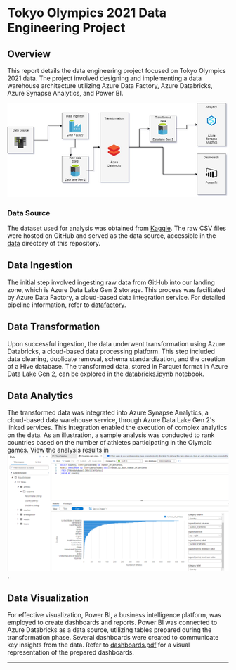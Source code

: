 # Tokyo Olympics 2021 Data Engineering Project

## Overview

This report details the data engineering project focused on Tokyo Olympics 2021 data. The project involved designing and implementing a data warehouse architecture utilizing Azure Data Factory, Azure Databricks, Azure Synapse Analytics, and Power BI.

![Data Architecture](/Data%20Architecture.jpg)

### Data Source

The dataset used for analysis was obtained from [Kaggle](https://www.kaggle.com/datasets/arjunprasadsarkhel/2021-olympics-in-tokyo). The raw CSV files were hosted on GitHub and served as the data source, accessible in the [data](./data) directory of this repository.

## Data Ingestion

The initial step involved ingesting raw data from GitHub into our landing zone, which is Azure Data Lake Gen 2 storage. This process was facilitated by Azure Data Factory, a cloud-based data integration service. For detailed pipeline information, refer to [datafactory](./pipeline).

## Data Transformation

Upon successful ingestion, the data underwent transformation using Azure Databricks, a cloud-based data processing platform. This step included data cleaning, duplicate removal, schema standardization, and the creation of a Hive database. The transformed data, stored in Parquet format in Azure Data Lake Gen 2, can be explored in the [databricks.ipynb](./databricks/Tokyo%20Olympic%20Transformation.ipynb) notebook.

## Data Analytics

The transformed data was integrated into Azure Synapse Analytics, a cloud-based data warehouse service, through Azure Data Lake Gen 2's linked services. This integration enabled the execution of complex analytics on the data. As an illustration, a sample analysis was conducted to rank countries based on the number of athletes participating in the Olympic games. View the analysis results in ![analytics.jpg](./kkd-tokyo-olympic-sa%20-%20Azure%20Synapse%20Analytics.png).

## Data Visualization

For effective visualization, Power BI, a business intelligence platform, was employed to create dashboards and reports. Power BI was connected to Azure Databricks as a data source, utilizing tables prepared during the transformation phase. Several dashboards were created to communicate key insights from the data. Refer to [dashboards.pdf](./tokyo-olympics-dashboards.pdf) for a visual representation of the prepared dashboards.

---
